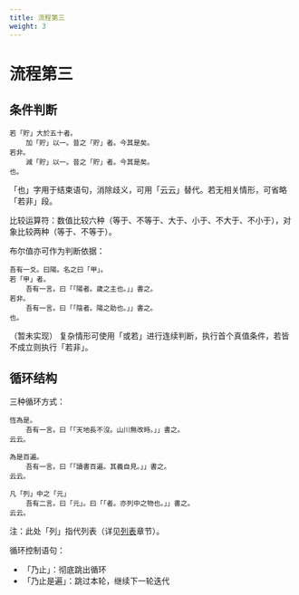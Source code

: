 ```yaml
---
title: 流程第三
weight: 3
---
```

# 流程第三

## 条件判断
```
若「貯」大於五十者。
    加「貯」以一。昔之「貯」者。今其是矣。
若非。
    減「貯」以一。昔之「貯」者。今其是矣。
也。
```
「也」字用于结束语句，消除歧义，可用「云云」替代。若无相关情形，可省略「若非」段。

比较运算符：数值比较六种（等于、不等于、大于、小于、不大于、不小于），对象比较两种（等于、不等于）。

布尔值亦可作为判断依据：
```
吾有一爻。曰陽。名之曰「甲」。
若「甲」者。
    吾有一言。曰「「陽者。歲之主也。」」書之。
若非。
    吾有一言。曰「「陰者。陽之助也。」」書之。
也。
```

（暂未实现）
复杂情形可使用「或若」进行连续判断，执行首个真值条件，若皆不成立则执行「若非」。

## 循环结构
三种循环方式：
```
恆為是。
    吾有一言。曰「「天地長不沒。山川無改時。」」書之。
云云。
```

```
為是百遍。
    吾有一言。曰「「讀書百遍。其義自見。」」書之。
云云。
```

```
凡「列」中之「元」
    吾有二言。曰「元」。曰「「者。亦列中之物也。」」書之。
云云。
```
注：此处「列」指代列表（详见[列表](misc.md#_8)章节）。

循环控制语句：
- 「乃止」：彻底跳出循环
- 「乃止是遍」：跳过本轮，继续下一轮迭代
